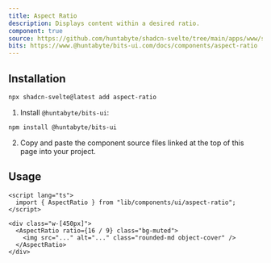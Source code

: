 ```yaml
---
title: Aspect Ratio
description: Displays content within a desired ratio.
component: true
source: https://github.com/huntabyte/shadcn-svelte/tree/main/apps/www/src/lib/registry/default/ui/aspect-ratio
bits: https://www.@huntabyte/bits-ui.com/docs/components/aspect-ratio
---
```


<script>
  import { ComponentPreview, ManualInstall } from '$components/docs';
</script>

<ComponentPreview name="aspect-ratio-demo">

<div/>

</ComponentPreview>

## Installation

```bash
npx shadcn-svelte@latest add aspect-ratio
```

<ManualInstall>

1. Install `@huntabyte/bits-ui`:

```bash
npm install @huntabyte/bits-ui
```

2. Copy and paste the component source files linked at the top of this page into your project.

</ManualInstall>

## Usage

```svelte
<script lang="ts">
  import { AspectRatio } from "lib/components/ui/aspect-ratio";
</script>

<div class="w-[450px]">
  <AspectRatio ratio={16 / 9} class="bg-muted">
    <img src="..." alt="..." class="rounded-md object-cover" />
  </AspectRatio>
</div>
```
